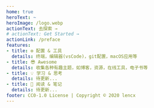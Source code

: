 ```yaml
---
home: true
heroText: ~
heroImage: /logo.webp
actionText: 去探索 →
# actionText: Get Started →
actionLink: /preface
features:
- title: ⚙️ 配置 & 工具
  details: 终端，编辑器(vsCode)，git配置，macOS应用等
- title: 😎 Awesome
  details: 收集各种有趣主题，如博客，资源，在线工具，电子书等
- title: 💡 学习 & 思考
  details: 待更新...
- title: 📝 阅读 & 笔记
  details: 待更新...
footer: CC0-1.0 License | Copyright © 2020 lencx
---
```


<br />
<br />
<br />
<OneSentence :auto="true" />
